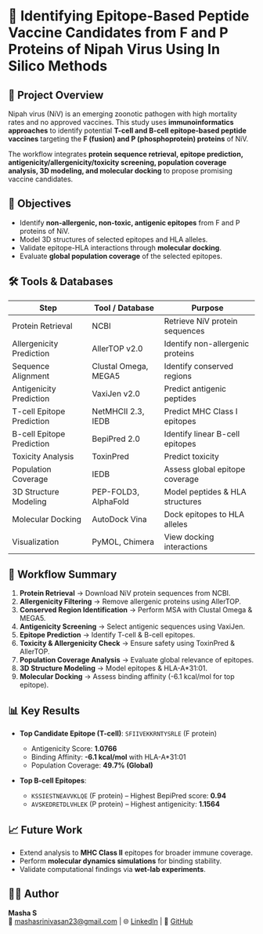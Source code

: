 # 🧬 Identifying Epitope-Based Peptide Vaccine Candidates from F and P Proteins of Nipah Virus Using In Silico Methods

## 📌 Project Overview
Nipah virus (NiV) is an emerging zoonotic pathogen with high mortality rates and no approved vaccines. This study uses **immunoinformatics approaches** to identify potential **T-cell and B-cell epitope-based peptide vaccines** targeting the **F (fusion) and P (phosphoprotein) proteins** of NiV.

The workflow integrates **protein sequence retrieval, epitope prediction, antigenicity/allergenicity/toxicity screening, population coverage analysis, 3D modeling, and molecular docking** to propose promising vaccine candidates.

## 🎯 Objectives
- Identify **non-allergenic, non-toxic, antigenic epitopes** from F and P proteins of NiV.
- Model 3D structures of selected epitopes and HLA alleles.
- Validate epitope-HLA interactions through **molecular docking**.
- Evaluate **global population coverage** of the selected epitopes.

## 🛠 Tools & Databases
| Step | Tool / Database | Purpose |
|------|----------------|---------|
| Protein Retrieval | NCBI | Retrieve NiV protein sequences |
| Allergenicity Prediction | AllerTOP v2.0 | Identify non-allergenic proteins |
| Sequence Alignment | Clustal Omega, MEGA5 | Identify conserved regions |
| Antigenicity Prediction | VaxiJen v2.0 | Predict antigenic peptides |
| T-cell Epitope Prediction | NetMHCII 2.3, IEDB | Predict MHC Class I epitopes |
| B-cell Epitope Prediction | BepiPred 2.0 | Identify linear B-cell epitopes |
| Toxicity Analysis | ToxinPred | Predict toxicity |
| Population Coverage | IEDB | Assess global epitope coverage |
| 3D Structure Modeling | PEP-FOLD3, AlphaFold | Model peptides & HLA structures |
| Molecular Docking | AutoDock Vina | Dock epitopes to HLA alleles |
| Visualization | PyMOL, Chimera | View docking interactions |

## 📂 Workflow Summary
1. **Protein Retrieval** → Download NiV protein sequences from NCBI.
2. **Allergenicity Filtering** → Remove allergenic proteins using AllerTOP.
3. **Conserved Region Identification** → Perform MSA with Clustal Omega & MEGA5.
4. **Antigenicity Screening** → Select antigenic sequences using VaxiJen.
5. **Epitope Prediction** → Identify T-cell & B-cell epitopes.
6. **Toxicity & Allergenicity Check** → Ensure safety using ToxinPred & AllerTOP.
7. **Population Coverage Analysis** → Evaluate global relevance of epitopes.
8. **3D Structure Modeling** → Model epitopes & HLA-A*31:01.
9. **Molecular Docking** → Assess binding affinity (-6.1 kcal/mol for top epitope).

## 📊 Key Results
- **Top Candidate Epitope (T-cell)**: `SFIIVEKKRNTYSRLE` (F protein)
  - Antigenicity Score: **1.0766**
  - Binding Affinity: **-6.1 kcal/mol** with HLA-A*31:01
  - Population Coverage: **49.7% (Global)**

- **Top B-cell Epitopes**:
  - `KSSIESTNEAVVKLQE` (F protein) – Highest BepiPred score: **0.94**
  - `AVSKEDRETDLVHLEK` (P protein) – Highest antigenicity: **1.1564**

## 📈 Future Work
- Extend analysis to **MHC Class II** epitopes for broader immune coverage.
- Perform **molecular dynamics simulations** for binding stability.
- Validate computational findings via **wet-lab experiments**.

## 👩‍💻 Author
**Masha S**  
📧 [mashasrinivasan23@gmail.com](mailto:mashasrinivasan23@gmail.com) | 🌐 [LinkedIn](https://www.linkedin.com) | 🐙 [GitHub](https://github.com)
